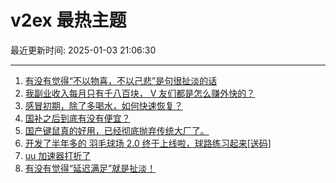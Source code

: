 # v2ex 最热主题

最近更新时间: 2025-01-03 21:06:30

--- 
1. [有没有觉得“不以物喜，不以己悲”是句很扯淡的话](https://www.v2ex.com/t/1102171) 
2. [我副业收入每月只有千八百块， V 友们都是怎么赚外快的？](https://www.v2ex.com/t/1102168) 
3. [感冒初期，除了多喝水，如何快速恢复？](https://www.v2ex.com/t/1102176) 
4. [国补之后到底有没有便宜？](https://www.v2ex.com/t/1102189) 
5. [国产键鼠真的好用，已经彻底抛弃传统大厂了。](https://www.v2ex.com/t/1102194) 
6. [开发了半年多的 羽毛球场 2.0 终于上线啦，球路练习起来[送码]](https://www.v2ex.com/t/1102231) 
7. [uu 加速器打折了](https://www.v2ex.com/t/1102240) 
8. [有没有觉得“延迟满足”就是扯淡！](https://www.v2ex.com/t/1102278) 
